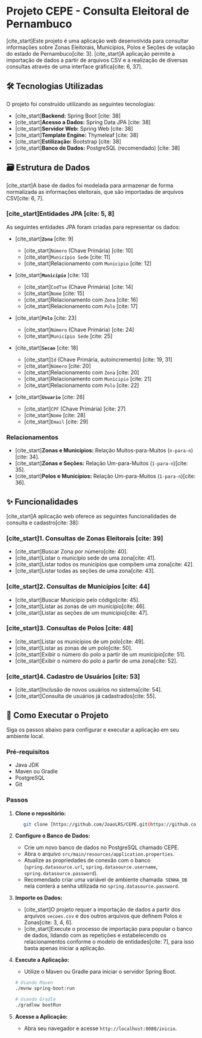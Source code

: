 # Projeto CEPE - Consulta Eleitoral de Pernambuco

[cite_start]Este projeto é uma aplicação web desenvolvida para consultar informações sobre Zonas Eleitorais, Municípios, Polos e Seções de votação do estado de Pernambuco[cite: 3]. [cite_start]A aplicação permite a importação de dados a partir de arquivos CSV e a realização de diversas consultas através de uma interface gráfica[cite: 6, 37].

## 🛠️ Tecnologias Utilizadas

O projeto foi construído utilizando as seguintes tecnologias:

* [cite_start]**Backend:** Spring Boot [cite: 38]
* [cite_start]**Acesso a Dados:** Spring Data JPA [cite: 38]
* [cite_start]**Servidor Web:** Spring Web [cite: 38]
* [cite_start]**Template Engine:** Thymeleaf [cite: 38]
* [cite_start]**Estilização:** Bootstrap [cite: 38]
* [cite_start]**Banco de Dados:** PostgreSQL (recomendado) [cite: 38]

## 🗃️ Estrutura de Dados

[cite_start]A base de dados foi modelada para armazenar de forma normalizada as informações eleitorais, que são importadas de arquivos CSV[cite: 6, 7].

### [cite_start]Entidades JPA [cite: 5, 8]

As seguintes entidades JPA foram criadas para representar os dados:

* [cite_start]**`Zona`** [cite: 9]
    * [cite_start]`Número` (Chave Primária) [cite: 10]
    * [cite_start]`Município Sede` [cite: 11]
    * [cite_start]Relacionamento com `Municipio` [cite: 12]

* [cite_start]**`Municipio`** [cite: 13]
    * [cite_start]`CodTse` (Chave Primária) [cite: 14]
    * [cite_start]`Nome` [cite: 15]
    * [cite_start]Relacionamento com `Zona` [cite: 16]
    * [cite_start]Relacionamento com `Polo` [cite: 17]

* [cite_start]**`Polo`** [cite: 23]
    * [cite_start]`Número` (Chave Primária) [cite: 24]
    * [cite_start]`Município Sede` [cite: 25]

* [cite_start]**`Secao`** [cite: 18]
    * [cite_start]`Id` (Chave Primária, autoincremento) [cite: 19, 31]
    * [cite_start]`Número` [cite: 20]
    * [cite_start]Relacionamento com `Zona` [cite: 20]
    * [cite_start]Relacionamento com `Municipio` [cite: 21]
    * [cite_start]Relacionamento com `Polo` [cite: 22]

* [cite_start]**`Usuario`** [cite: 26]
    * [cite_start]`CPF` (Chave Primária) [cite: 27]
    * [cite_start]`Nome` [cite: 28]
    * [cite_start]`Email` [cite: 29]

### Relacionamentos

* [cite_start]**Zonas e Municípios:** Relação Muitos-para-Muitos (`n-para-n`)[cite: 34].
* [cite_start]**Zonas e Seções:** Relação Um-para-Muitos (`1-para-n`)[cite: 35].
* [cite_start]**Polos e Municípios:** Relação Um-para-Muitos (`1-para-n`)[cite: 36].

## ✨ Funcionalidades

[cite_start]A aplicação web oferece as seguintes funcionalidades de consulta e cadastro[cite: 38]:

### [cite_start]1. Consultas de Zonas Eleitorais [cite: 39]
* [cite_start]Buscar Zona por número[cite: 40].
* [cite_start]Listar o município sede de uma zona[cite: 41].
* [cite_start]Listar todos os municípios que compõem uma zona[cite: 42].
* [cite_start]Listar todas as seções de uma zona[cite: 43].

### [cite_start]2. Consultas de Municípios [cite: 44]
* [cite_start]Buscar Município pelo código[cite: 45].
* [cite_start]Listar as zonas de um município[cite: 46].
* [cite_start]Listar as seções de um município[cite: 47].

### [cite_start]3. Consultas de Polos [cite: 48]
* [cite_start]Listar os municípios de um polo[cite: 49].
* [cite_start]Listar as zonas de um polo[cite: 50].
* [cite_start]Exibir o número do polo a partir de um município[cite: 51].
* [cite_start]Exibir o número do polo a partir de uma zona[cite: 52].

### [cite_start]4. Cadastro de Usuários [cite: 53]
* [cite_start]Inclusão de novos usuários no sistema[cite: 54].
* [cite_start]Consulta de usuários já cadastrados[cite: 55].

## 🚀 Como Executar o Projeto

Siga os passos abaixo para configurar e executar a aplicação em seu ambiente local.

### Pré-requisitos
* Java JDK
* Maven ou Gradle
* PostgreSQL
* Git

### Passos

1.  **Clone o repositório:**
    ```bash
       git clone [https://github.com/JoaoLRS/CEPE.git(https://github.com/JoaoLRS/CEPE.git)]
    ```

2.  **Configure o Banco de Dados:**
    * Crie um novo banco de dados no PostgreSQL chamado CEPE.
    * Abra o arquivo `src/main/resources/application.properties`.
    * Atualize as propriedades de conexão com o banco (`spring.datasource.url`, `spring.datasource.username`, `spring.datasource.password`).
    * Recomendado criar uma variável de ambiente chamada  `SENHA_DB` nela conterá a senha utilizada no `spring.datasource.password`.

3.  **Importe os Dados:**
    * [cite_start]O projeto requer a importação de dados a partir dos arquivos `secoes.csv` e dos outros arquivos que definem Polos e Zonas[cite: 3, 4, 6].
    * [cite_start]Execute o processo de importação para popular o banco de dados, lidando com as repetições e estabelecendo os relacionamentos conforme o modelo de entidades[cite: 7], para isso basta apenas iniciar a aplicação.

4.  **Execute a Aplicação:**
    * Utilize o Maven ou Gradle para iniciar o servidor Spring Boot.
    ```bash
    # Usando Maven
    ./mvnw spring-boot:run
    
    # Usando Gradle
    ./gradlew bootRun
    ```

5.  **Acesse a Aplicação:**
    * Abra seu navegador e acesse `http://localhost:8080/inicio`.

